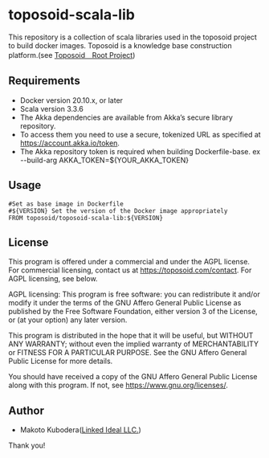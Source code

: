 # toposoid-scala-lib
This repository is a collection of scala libraries used in the toposoid project to build docker images.
Toposoid is a knowledge base construction platform.(see [Toposoid　Root Project](https://github.com/toposoid/toposoid.git))

## Requirements
* Docker version 20.10.x, or later
* Scala version 3.3.6
* The Akka dependencies are available from Akka’s secure library repository. 
* To access them you need to use a secure, tokenized URL as specified at https://account.akka.io/token.
* The Akka repository token is required when building Dockerfile-base. ex --build-arg AKKA_TOKEN=${YOUR_AKKA_TOKEN}
## Usage
```
#Set as base image in Dockerfile
#${VERSION} Set the version of the Docker image appropriately
FROM toposoid/toposoid-scala-lib:${VERSION}
```

## License
This program is offered under a commercial and under the AGPL license.
For commercial licensing, contact us at https://toposoid.com/contact.  For AGPL licensing, see below.

AGPL licensing:
This program is free software: you can redistribute it and/or modify
it under the terms of the GNU Affero General Public License as published by
the Free Software Foundation, either version 3 of the License, or
(at your option) any later version.

This program is distributed in the hope that it will be useful,
but WITHOUT ANY WARRANTY; without even the implied warranty of
MERCHANTABILITY or FITNESS FOR A PARTICULAR PURPOSE.  See the
GNU Affero General Public License for more details.

You should have received a copy of the GNU Affero General Public License
along with this program.  If not, see <https://www.gnu.org/licenses/>.

## Author
* Makoto Kubodera([Linked Ideal LLC.](https://linked-ideal.com/))

Thank you!
